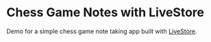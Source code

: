 # Chess Game Notes with LiveStore

Demo for a simple chess game note taking app built with [LiveStore](https://livestore.dev).